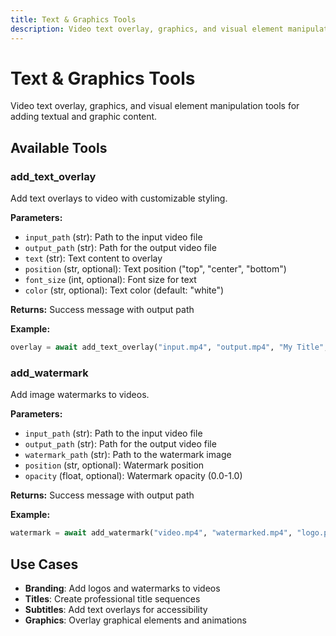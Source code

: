 ```yaml
---
title: Text & Graphics Tools
description: Video text overlay, graphics, and visual element manipulation tools
---
```


# Text & Graphics Tools

Video text overlay, graphics, and visual element manipulation tools for adding textual and graphic content.

## Available Tools

### add_text_overlay
Add text overlays to video with customizable styling.

**Parameters:**
- `input_path` (str): Path to the input video file
- `output_path` (str): Path for the output video file
- `text` (str): Text content to overlay
- `position` (str, optional): Text position ("top", "center", "bottom")
- `font_size` (int, optional): Font size for text
- `color` (str, optional): Text color (default: "white")

**Returns:** Success message with output path

**Example:**
```python
overlay = await add_text_overlay("input.mp4", "output.mp4", "My Title", position="top", font_size=48)
```

### add_watermark
Add image watermarks to videos.

**Parameters:**
- `input_path` (str): Path to the input video file
- `output_path` (str): Path for the output video file
- `watermark_path` (str): Path to the watermark image
- `position` (str, optional): Watermark position
- `opacity` (float, optional): Watermark opacity (0.0-1.0)

**Returns:** Success message with output path

**Example:**
```python
watermark = await add_watermark("video.mp4", "watermarked.mp4", "logo.png", opacity=0.7)
```

## Use Cases

- **Branding**: Add logos and watermarks to videos
- **Titles**: Create professional title sequences
- **Subtitles**: Add text overlays for accessibility
- **Graphics**: Overlay graphical elements and animations